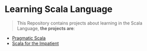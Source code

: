 Learning Scala Language
=======================

> This Repository contains projects about learning in the Scala Language, **the projects are**:

* [Pragmatic Scala](https://github.com/robsonoduarte/learn-scala/tree/master/pragmatic-scala)
* [Scala for the Impatient](https://github.com/robsonoduarte/learn-scala/tree/master/scala-for-the-impatient)
